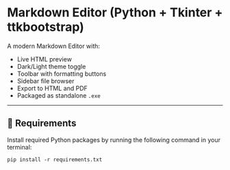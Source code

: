 # Markdown Editor (Python + Tkinter + ttkbootstrap)

A modern Markdown Editor with:

- Live HTML preview
- Dark/Light theme toggle
- Toolbar with formatting buttons
- Sidebar file browser
- Export to HTML and PDF
- Packaged as standalone `.exe`

---

## 🧰 Requirements

Install required Python packages by running the following command in your terminal:

```
pip install -r requirements.txt
```
